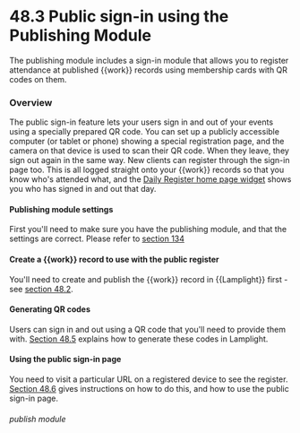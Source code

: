# 48.3 Public sign-in using the Publishing Module

The publishing module includes a sign-in module that allows you to register attendance at published {{work}} records
using membership cards with QR codes on them.

### Overview

The public sign-in feature lets your users sign in and out of your events using a specially prepared QR code. You can
set up a publicly accessible computer (or tablet or phone) showing a special registration page, and the camera on that
device is used to scan their QR code. When they leave, they sign out again in the same way. New clients can register
through the sign-in page too. This is all logged straight onto your {{work}} records so that you know who's attended
what, and the [Daily Register home page widget](/help/index/p/103.2.) shows you who has signed in and out that day.

#### Publishing module settings

First you'll need to make sure you have the publishing module, and that the settings are correct.
Please refer to [section 134](/help/index/p/134.4) 

#### Create a {{work}} record to use with the public register

You'll need to create and publish the {{work}} record in {{Lamplight}} first - see [section 48.2](/help/index/p/48.2).

#### Generating QR codes

Users can sign in and out using a QR code that you'll need to provide them with.  [Section 48.5](/help/index/p/48.5)
explains how to generate these codes in Lamplight.

#### Using the public sign-in page

You need to visit a particular URL on a registered device to see the register.  [Section 48.6](/help/index/p/48.6)
gives instructions on how to do this, and how to use the public sign-in page.

###### publish module

